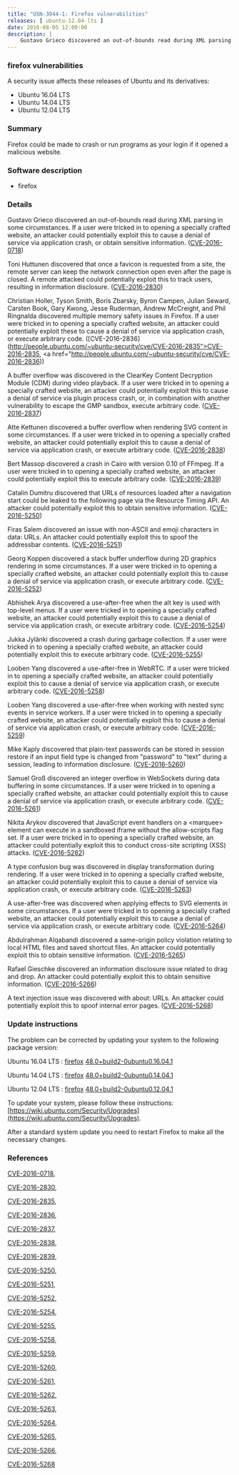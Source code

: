 ```yaml
---
title: "USN-3044-1: Firefox vulnerabilities"
releases: [ ubuntu-12.04-lts ]
date: 2016-08-05 12:00:00
description: |
    Gustavo Grieco discovered an out-of-bounds read during XML parsing in some circumstances. If a user were tricked in to opening a specially crafted website, an attacker could potentially exploit this to cause a denial of service via application crash, or obtain sensitive information. ([CVE-2016-0718](http://people.ubuntu.com/~ubuntu-security/cve/CVE-2016-0718))
--- 
```

 
### firefox vulnerabilities

A security issue affects these releases of Ubuntu and its derivatives:

* Ubuntu 16.04 LTS
* Ubuntu 14.04 LTS
* Ubuntu 12.04 LTS

### Summary

Firefox could be made to crash or run programs as your login if it opened a malicious website.

### Software description

* firefox 

### Details

Gustavo Grieco discovered an out-of-bounds read during XML parsing in some circumstances. If a user were tricked in to opening a specially crafted website, an attacker could potentially exploit this to cause a denial of service via application crash, or obtain sensitive information. ([CVE-2016-0718](http://people.ubuntu.com/~ubuntu-security/cve/CVE-2016-0718))

Toni Huttunen discovered that once a favicon is requested from a site, the remote server can keep the network connection open even after the page is closed. A remote attacked could potentially exploit this to track users, resulting in information disclosure. ([CVE-2016-2830](http://people.ubuntu.com/~ubuntu-security/cve/CVE-2016-2830))

Christian Holler, Tyson Smith, Boris Zbarsky, Byron Campen, Julian Seward, Carsten Book, Gary Kwong, Jesse Ruderman, Andrew McCreight, and Phil Ringnalda discovered multiple memory safety issues in Firefox. If a user were tricked in to opening a specially crafted website, an attacker could potentially exploit these to cause a denial of service via application crash, or execute arbitrary code. ([CVE-2016-2836](http://people.ubuntu.com/~ubuntu-security/cve/CVE-2016-2835">CVE-2016-2835</a>, <a href="http://people.ubuntu.com/~ubuntu-security/cve/CVE-2016-2836))

A buffer overflow was discovered in the ClearKey Content Decryption Module (CDM) during video playback. If a user were tricked in to opening a specially crafted website, an attacker could potentially exploit this to cause a denial of service via plugin process crash, or, in combination with another vulnerability to escape the GMP sandbox, execute arbitrary code. ([CVE-2016-2837](http://people.ubuntu.com/~ubuntu-security/cve/CVE-2016-2837))

Atte Kettunen discovered a buffer overflow when rendering SVG content in some circumstances. If a user were tricked in to opening a specially crafted website, an attacker could potentially exploit this to cause a denial of service via application crash, or execute arbitrary code. ([CVE-2016-2838](http://people.ubuntu.com/~ubuntu-security/cve/CVE-2016-2838))

Bert Massop discovered a crash in Cairo with version 0.10 of FFmpeg. If a user were tricked in to opening a specially crafted website, an attacker could potentially exploit this to execute arbitrary code. ([CVE-2016-2839](http://people.ubuntu.com/~ubuntu-security/cve/CVE-2016-2839))

Catalin Dumitru discovered that URLs of resources loaded after a navigation start could be leaked to the following page via the Resource Timing API. An attacker could potentially exploit this to obtain sensitive information. ([CVE-2016-5250](http://people.ubuntu.com/~ubuntu-security/cve/CVE-2016-5250))

Firas Salem discovered an issue with non-ASCII and emoji characters in data: URLs. An attacker could potentially exploit this to spoof the addressbar contents. ([CVE-2016-5251](http://people.ubuntu.com/~ubuntu-security/cve/CVE-2016-5251))

Georg Koppen discovered a stack buffer underflow during 2D graphics rendering in some circumstances. If a user were tricked in to opening a specially crafted website, an attacker could potentially exploit this to cause a denial of service via application crash, or execute arbitrary code. ([CVE-2016-5252](http://people.ubuntu.com/~ubuntu-security/cve/CVE-2016-5252))

Abhishek Arya discovered a use-after-free when the alt key is used with top-level menus. If a user were tricked in to opening a specially crafted website, an attacker could potentially exploit this to cause a denial of service via application crash, or execute arbitrary code. ([CVE-2016-5254](http://people.ubuntu.com/~ubuntu-security/cve/CVE-2016-5254))

Jukka Jylänki discovered a crash during garbage collection. If a user were tricked in to opening a specially crafted website, an attacker could potentially exploit this to execute arbitrary code. ([CVE-2016-5255](http://people.ubuntu.com/~ubuntu-security/cve/CVE-2016-5255))

Looben Yang discovered a use-after-free in WebRTC. If a user were tricked in to opening a specially crafted website, an attacker could potentially exploit this to cause a denial of service via application crash, or execute arbitrary code. ([CVE-2016-5258](http://people.ubuntu.com/~ubuntu-security/cve/CVE-2016-5258))

Looben Yang discovered a use-after-free when working with nested sync events in service workers. If a user were tricked in to opening a specially crafted website, an attacker could potentially exploit this to cause a denial of service via application crash, or execute arbitrary code. ([CVE-2016-5259](http://people.ubuntu.com/~ubuntu-security/cve/CVE-2016-5259))

Mike Kaply discovered that plain-text passwords can be stored in session restore if an input field type is changed from &quot;password&quot; to &quot;text&quot; during a session, leading to information disclosure. ([CVE-2016-5260](http://people.ubuntu.com/~ubuntu-security/cve/CVE-2016-5260))

Samuel Groß discovered an integer overflow in WebSockets during data buffering in some circumstances. If a user were tricked in to opening a specially crafted website, an attacker could potentially exploit this to cause a denial of service via application crash, or execute arbitrary code. ([CVE-2016-5261](http://people.ubuntu.com/~ubuntu-security/cve/CVE-2016-5261))

Nikita Arykov discovered that JavaScript event handlers on a &lt;marquee&gt; element can execute in a sandboxed iframe without the allow-scripts flag set. If a user were tricked in to opening a specially crafted website, an attacker could potentially exploit this to conduct cross-site scripting (XSS) attacks. ([CVE-2016-5262](http://people.ubuntu.com/~ubuntu-security/cve/CVE-2016-5262))

A type confusion bug was discovered in display transformation during rendering. If a user were tricked in to opening a specially crafted website, an attacker could potentially exploit this to cause a denial of service via application crash, or execute arbitrary code. ([CVE-2016-5263](http://people.ubuntu.com/~ubuntu-security/cve/CVE-2016-5263))

A use-after-free was discovered when applying effects to SVG elements in some circumstances. If a user were tricked in to opening a specially crafted website, an attacker could potentially exploit this to cause a denial of service via application crash, or execute arbitrary code. ([CVE-2016-5264](http://people.ubuntu.com/~ubuntu-security/cve/CVE-2016-5264))

Abdulrahman Alqabandi discovered a same-origin policy violation relating to local HTML files and saved shortcut files. An attacker could potentially exploit this to obtain sensitive information. ([CVE-2016-5265](http://people.ubuntu.com/~ubuntu-security/cve/CVE-2016-5265))

Rafael Gieschke discovered an information disclosure issue related to drag and drop. An attacker could potentially exploit this to obtain sensitive information. ([CVE-2016-5266](http://people.ubuntu.com/~ubuntu-security/cve/CVE-2016-5266))

A text injection issue was discovered with about: URLs. An attacker could potentially exploit this to spoof internal error pages. ([CVE-2016-5268](http://people.ubuntu.com/~ubuntu-security/cve/CVE-2016-5268)) 

### Update instructions

The problem can be corrected by updating your system to the following package version:

Ubuntu 16.04 LTS
 : [firefox](https://launchpad.net/ubuntu/+source/firefox) <span> [48.0+build2-0ubuntu0.16.04.1](https://launchpad.net/ubuntu/+source/firefox/48.0+build2-0ubuntu0.16.04.1) </span> 

Ubuntu 14.04 LTS
 : [firefox](https://launchpad.net/ubuntu/+source/firefox) <span> [48.0+build2-0ubuntu0.14.04.1](https://launchpad.net/ubuntu/+source/firefox/48.0+build2-0ubuntu0.14.04.1) </span> 

Ubuntu 12.04 LTS
 : [firefox](https://launchpad.net/ubuntu/+source/firefox) <span> [48.0+build2-0ubuntu0.12.04.1](https://launchpad.net/ubuntu/+source/firefox/48.0+build2-0ubuntu0.12.04.1) </span> 

To update your system, please follow these instructions: [https://wiki.ubuntu.com/Security/Upgrades](https://wiki.ubuntu.com/Security/Upgrades).

After a standard system update you need to restart Firefox to make all the necessary changes. 

### References

 [CVE-2016-0718](http://people.ubuntu.com/~ubuntu-security/cve/CVE-2016-0718), 

 [CVE-2016-2830](http://people.ubuntu.com/~ubuntu-security/cve/CVE-2016-2830), 

 [CVE-2016-2835](http://people.ubuntu.com/~ubuntu-security/cve/CVE-2016-2835), 

 [CVE-2016-2836](http://people.ubuntu.com/~ubuntu-security/cve/CVE-2016-2836), 

 [CVE-2016-2837](http://people.ubuntu.com/~ubuntu-security/cve/CVE-2016-2837), 

 [CVE-2016-2838](http://people.ubuntu.com/~ubuntu-security/cve/CVE-2016-2838), 

 [CVE-2016-2839](http://people.ubuntu.com/~ubuntu-security/cve/CVE-2016-2839), 

 [CVE-2016-5250](http://people.ubuntu.com/~ubuntu-security/cve/CVE-2016-5250), 

 [CVE-2016-5251](http://people.ubuntu.com/~ubuntu-security/cve/CVE-2016-5251), 

 [CVE-2016-5252](http://people.ubuntu.com/~ubuntu-security/cve/CVE-2016-5252), 

 [CVE-2016-5254](http://people.ubuntu.com/~ubuntu-security/cve/CVE-2016-5254), 

 [CVE-2016-5255](http://people.ubuntu.com/~ubuntu-security/cve/CVE-2016-5255), 

 [CVE-2016-5258](http://people.ubuntu.com/~ubuntu-security/cve/CVE-2016-5258), 

 [CVE-2016-5259](http://people.ubuntu.com/~ubuntu-security/cve/CVE-2016-5259), 

 [CVE-2016-5260](http://people.ubuntu.com/~ubuntu-security/cve/CVE-2016-5260), 

 [CVE-2016-5261](http://people.ubuntu.com/~ubuntu-security/cve/CVE-2016-5261), 

 [CVE-2016-5262](http://people.ubuntu.com/~ubuntu-security/cve/CVE-2016-5262), 

 [CVE-2016-5263](http://people.ubuntu.com/~ubuntu-security/cve/CVE-2016-5263), 

 [CVE-2016-5264](http://people.ubuntu.com/~ubuntu-security/cve/CVE-2016-5264), 

 [CVE-2016-5265](http://people.ubuntu.com/~ubuntu-security/cve/CVE-2016-5265), 

 [CVE-2016-5266](http://people.ubuntu.com/~ubuntu-security/cve/CVE-2016-5266), 

 [CVE-2016-5268](http://people.ubuntu.com/~ubuntu-security/cve/CVE-2016-5268)
 
